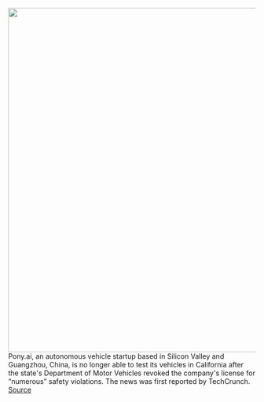 <img src='https://cdn.vox-cdn.com/thumbor/UPf-aTbsox9tHaM3thEFvYZ676g=/0x0:800x616/1200x800/filters:focal(336x244:464x372)/cdn.vox-cdn.com/uploads/chorus_image/image/70912095/190825_Pony.ai_Lexus_Rx.0.jpeg' width='700px' /><br/>
Pony.ai, an autonomous vehicle startup based in Silicon Valley and Guangzhou, China, is no longer able to test its vehicles in California after the state's Department of Motor Vehicles revoked the company's license for “numerous” safety violations. The news was first reported by TechCrunch.
<a href='https://www.theverge.com/2022/5/26/23141775/pony-ai-revoke-license-california-av-testing-dmv'> Source <a/>